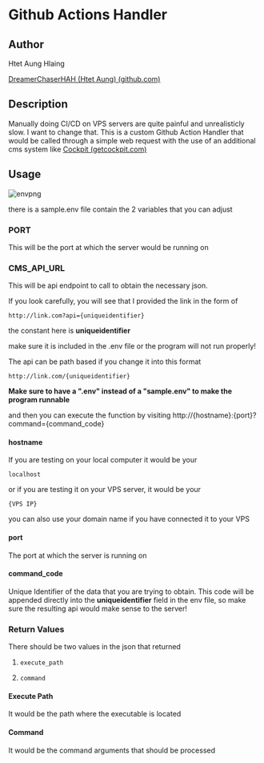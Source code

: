 # Github Actions Handler

## Author

Htet Aung Hlaing

[DreamerChaserHAH (Htet Aung) (github.com)](https://github.com/DreamerChaserHAH)

## Description

Manually doing CI/CD on VPS servers are quite painful and unrealisticly slow. I want to change that. This is a custom Github Action Handler that would be called through a simple web request with the use of an additional cms system like [Cockpit (getcockpit.com)](https://getcockpit.com/)

## Usage

![envpng](https://user-images.githubusercontent.com/109950820/225601383-b47c1bdd-b955-4f4e-b271-013c51be513b.png)

there is a sample.env file contain the 2 variables that you can adjust

### PORT

This will be the port at which the server would be running on

### CMS_API_URL

This will be api endpoint to call to obtain the necessary json.

If you look carefully, you will see that I provided the link in the form of

```
http://link.com?api={uniqueidentifier}  
```

the constant here is **uniqueidentifier**

make sure it is included in the .env file or the program will not run properly!

The api can be path based if you change it into this format

```
http://link.com/{uniqueidentifier}
```

**Make sure to have a ".env" instead of a "sample.env" to make the program runnable**

and then you can execute the function by visiting 
http://{hostname}:{port}?command={command_code}

#### hostname

If you are testing on your local computer it would be your

```
localhost
```

or if you are testing it on your VPS server, it would be your

```
{VPS IP}
```

you can also use your domain name if you have connected it to your VPS

#### port

The port at which the server is running on

#### command_code

Unique Identifier of the data that you are trying to obtain. This code will be appended directly into the **uniqueidentifier** field in the env file, so make sure the resulting api would make sense to the server!

### Return Values

There should be two values in the json that returned

1. ```
   execute_path
   ```

2. ```
   command
   ```

#### Execute Path

It would be the path where the executable is located

#### Command

It would be the command arguments that should be processed
